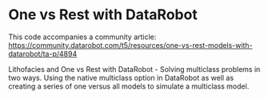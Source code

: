 # One vs Rest with DataRobot

This code accompanies a community article: https://community.datarobot.com/t5/resources/one-vs-rest-models-with-datarobot/ta-p/4894

Lithofacies and One vs Rest with DataRobot - Solving multiclass problems in two ways. Using the native multiclass option in DataRobot as well as creating a series of one versus all models to simulate a multiclass model.


